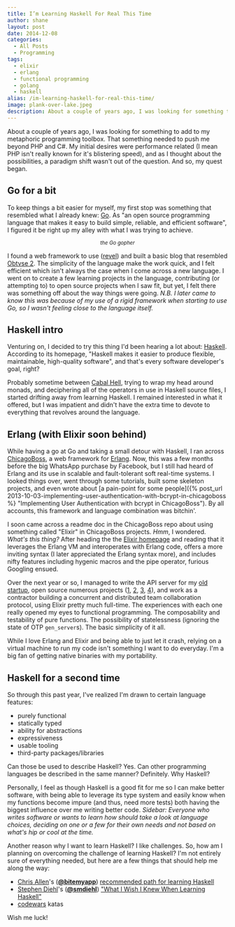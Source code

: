 ```yaml
---
title: I’m Learning Haskell For Real This Time
author: shane
layout: post
date: 2014-12-08
categories:
  - All Posts
  - Programming
tags:
  - elixir
  - erlang
  - functional programming
  - golang
  - haskell
alias: /im-learning-haskell-for-real-this-time/
image: plank-over-lake.jpeg
description: About a couple of years ago, I was looking for something to add to my programming toolbox. Follow me on my journey of learning Haskell.
---
```


About a couple of years ago, I was looking for something to add to my metaphoric programming toolbox. That something needed to push me beyond PHP and C#. My initial desires were performance related (I mean PHP isn't really known for it's blistering speed), and as I thought about the possibilities, a paradigm shift wasn't out of the question. And so, my quest began.

<!--more-->

## Go for a bit

To keep things a bit easier for myself, my first stop was something that resembled what I already knew: [Go][1]. As "an open source programming language that makes it easy to build simple, reliable, and efficient software", I figured it be right up my alley with what I was trying to achieve.

<center>
  <amp-img width="250" height="340" src="https://golang.org/doc/gopher/frontpage.png" alt="The Go gopher" /></p>

  <p>
    <sup><i>the Go gopher</i></sup>
  </p>

</center>

I found a web framework to use ([revel](https://revel.github.io/)) and built a basic blog that resembled [Obtvse 2](https://github.com/natew/obtvse2"). The simplicity of the language make the work quick, and I felt efficient which isn't always the case when I come across a new language. I went on to create a few learning projects in the language, contributing (or attempting to) to open source projects when I saw fit, but yet, I felt there was something off about the way things were going. _N.B. I later came to know this was because of my use of a rigid framework when starting to use Go, so I wasn't feeling close to the language itself._

## Haskell intro


Venturing on, I decided to try this thing I'd been hearing a lot about: <a href="https://www.haskell.org/">Haskell</a>. According to its homepage, "Haskell makes it easier to produce flexible, maintainable, high-quality software", and that's every software developer's goal, right?

Probably sometime between <a href="http://www.well-typed.com/blog/2014/09/how-we-might-abolish-cabal-hell-part-1/">Cabal Hell</a>, trying to wrap my head around monads, and deciphering all of the operators in use in Haskell source files, I started drifting away from learning Haskell. I remained interested in what it offered, but I was impatient and didn't have the extra time to devote to everything that revolves around the language.

## Erlang (with Elixir soon behind)

While having a go at Go and taking a small detour with Haskell, I ran across [ChicagoBoss](http://www.chicagoboss.org/), a web framework for [Erlang](http://www.erlang.org). Now, this was a few months before the big WhatsApp purchase by Facebook, but I still had heard of Erlang and its use in scalable and fault-tolerant soft real-time systems. I looked things over, went through some tutorials, built some skeleton projects, and even wrote about [a pain-point for some people]({% post_url 2013-10-03-implementing-user-authentication-with-bcrypt-in-chicagoboss %} "Implementing User Authentication with bcrypt in ChicagoBoss"). By all accounts, this framework and language combination was bitchin'.

<center>
  <amp-img width="227" height="95" alt="Elixir logo" src="http://elixir-lang.org/images/logo/logo.png" />
</center>

I soon came across a readme doc in the ChicagoBoss repo about using something called "Elixir" in ChicagoBoss projects. _Hmm_, I wondered. _What's this thing?_ After heading the the [Elixir homepage](http://elixir-lang.org/) and reading that it leverages the Erlang VM and interoperates with Erlang code, offers a more inviting syntax (I later appreciated the Erlang syntax more), and includes nifty features including hygenic macros and the pipe operator, furious Googling ensued.

Over the next year or so, I managed to write the API server for my <a href="https://www.chatblend.com/" title="ChatBlend">old startup</a>, open source numerous projects ([1](https://sugar-framework.github.io/ "Sugar"), [2](https://github.com/slogsdon/mandrillex "Mandrillex"), [3](https://github.com/slogsdon/stripe-elixir "Stripe"), [4](https://github.com/slogsdon/placid "Placid")), and work as a contractor building a concurrent and distributed team collaboration protocol, using Elixir pretty much full-time. The experiences with each one really opened my eyes to functional programming. The composability and testability of pure functions. The possibility of statelessness (ignoring the state of OTP `gen_server`s). The basic simplicity of it all.

While I love Erlang and Elixir and being able to just let it crash, relying on a virtual machine to run my code isn't something I want to do everyday. I'm a big fan of getting native binaries with my portability.

## Haskell for a second time

So through this past year, I've realized I'm drawn to certain language features:

- purely functional
- statically typed
- ability for abstractions
- expressiveness
- usable tooling
- third-party packages/libraries

Can those be used to describe Haskell? Yes. Can other programming languages be described in the same manner? Definitely. Why Haskell?

Personally, I feel as though Haskell is a good fit for me so I can make better software, with being able to leverage its type system and easily know when my functions become impure (and thus, need more tests) both having the biggest influence over me writing better code. _Sidebar: Everyone who writes software or wants to learn how should take a look at language choices, deciding on one or a few for their own needs and not based on what's hip or cool at the time._

Another reason why I want to learn Haskell? I like challenges. So, how am I planning on overcoming the challenge of learning Haskell? I'm not entirely sure of everything needed, but here are a few things that should help me along the way:

- [Chris Allen](http://bitemyapp.com/)'s (**[@bitemyapp](https://twitter.com/bitemyapp)**) [recommended path for learning Haskell](https://github.com/bitemyapp/learnhaskell)
- [Stephen Diehl](http://stephendiehl.com/)'s (**[@smdiehl](https://twitter.com/smdiehl)**) ["What I Wish I Knew When Learning Haskell"](http://dev.stephendiehl.com/hask/)
- [codewars](http://www.codewars.com/) katas

Wish me luck!

 [1]: https://golang.org/
